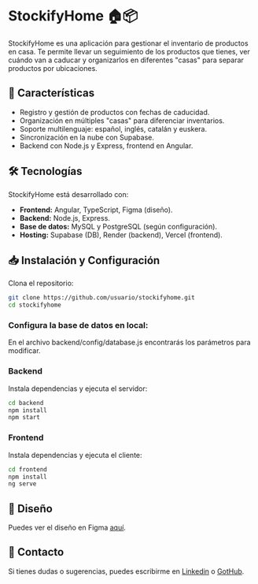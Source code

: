 # StockifyHome 🏠📦

StockifyHome es una aplicación para gestionar el inventario de productos en casa. Te permite llevar un seguimiento de los productos que tienes, ver cuándo van a caducar y organizarlos en diferentes "casas" para separar productos por ubicaciones.

## 🚀 Características

- Registro y gestión de productos con fechas de caducidad.
- Organización en múltiples "casas" para diferenciar inventarios.
- Soporte multilenguaje: español, inglés, catalán y euskera.
- Sincronización en la nube con Supabase.
- Backend con Node.js y Express, frontend en Angular.

## 🛠️ Tecnologías

StockifyHome está desarrollado con:

- **Frontend:** Angular, TypeScript, Figma (diseño).
- **Backend:** Node.js, Express.
- **Base de datos:** MySQL y PostgreSQL (según configuración).
- **Hosting:** Supabase (DB), Render (backend), Vercel (frontend).

## 📥 Instalación y Configuración

Clona el repositorio:

```bash
git clone https://github.com/usuario/stockifyhome.git
cd stockifyhome
````
### Configura la base de datos en local:

En el archivo backend/config/database.js encontrarás los parámetros para modificar.

### Backend
Instala dependencias y ejecuta el servidor:

```bash
cd backend
npm install
npm start
````

### Frontend
Instala dependencias y ejecuta el cliente:

```bash
cd frontend
npm install
ng serve
````

## 🎨 Diseño

Puedes ver el diseño en Figma [aquí](https://www.figma.com/design/slB0xzMDjXX0WidZw5086N/StockifyHome?node-id=0-1&t=ywTqqiLOcZO2L39K-1).

## 📩 Contacto

Si tienes dudas o sugerencias, puedes escribirme en [Linkedin](https://www.linkedin.com/in/angelporlan/) o [GotHub](https://github.com/angelporlan).


